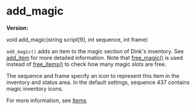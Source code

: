 # add_magic

**Version:** <VersionInfo dink="" standalone />&nbsp;<VersionInfo freedink="" standalone />&nbsp;<VersionInfo dinkhd="" standalone />&nbsp;<VersionInfo yedink="" standalone />

<Prototype>void add_magic(string script[9], int sequence, int frame)</Prototype>

`add_magic()` adds an item to the magic section of Dink's inventory. See [add_item](./add-item.md) for more detailed information. Note that [free_magic()](./free-magic.md) is used instead of [free_items()](./free-items.md) to check how many magic slots are free.

The sequence and frame specify an icon to represent this item in the inventory and status area. In the default settings, sequence 437 contains magic inventory icons.

For more information, see [Items](../guide/items.md)